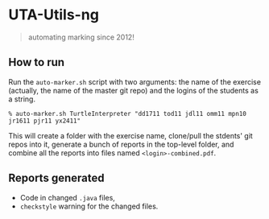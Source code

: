 UTA-Utils-ng
============

> automating marking since 2012!

How to run
----------

Run the `auto-marker.sh` script with two arguments: the name of the
exercise (actually, the name of the master git repo) and the logins of
the students as a string.

    % auto-marker.sh TurtleInterpreter "dd1711 tod11 jdl11 omm11 mpn10 jr1611 pjr11 yx2411"

This will create a folder with the exercise name, clone/pull the
stdents' git repos into it, generate a bunch of reports in the
top-level folder, and combine all the reports into files named
`<login>-combined.pdf`.

Reports generated
-----------------

- Code in changed `.java` files,
- `checkstyle` warning for the changed files.

